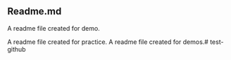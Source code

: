 ## Readme.md

A readme file created for demo.


A readme file created for practice.
A readme file created for demos.# test-github
